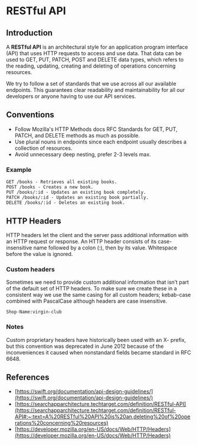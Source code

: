 # RESTful API

## Introduction

A **RESTful API** is an architectural style for an application program interface (API) that uses HTTP requests to access and use data.
That data can be used to GET, PUT, PATCH, POST and DELETE data types, which refers to the reading, updating, creating and deleting of operations concerning resources.

We try to follow a set of standards that we use across all our available endpoints.
This guarantees clear readability and maintainability for all our developers or anyone having to use our API services.

## Conventions

- Follow Mozilla's HTTP Methods docs RFC Standards for GET, PUT, PATCH, and DELETE methods as much as possible.
- Use plural nouns in endpoints since each endpoint usually describes a collection of resources.
- Avoid unnecessary deep nesting, prefer 2-3 levels max.

### Example

```shell
GET /books - Retrieves all existing books.
POST /books - Creates a new book.
PUT /books/:id - Updates an existing book completely.
PATCH /books/:id - Updates an existing book partially.
DELETE /books/:id - Deletes an existing book.
```

## HTTP Headers

HTTP headers let the client and the server pass additional information with an HTTP request or response.
An HTTP header consists of its case-insensitive name followed by a colon (:), then by its value.
Whitespace before the value is ignored.

### Custom headers

Sometimes we need to provide custom additional information that isn’t part of the default set of HTTP headers.
To make sure we create these in a consistent way we use the same casing for all custom headers; kebab-case combined with PascalCase although headers are case insensitive.

```shell
Shop-Name:virgin-club
```

### Notes

Custom proprietary headers have historically been used with an X- prefix,
but this convention was deprecated in June 2012 because of the inconveniences it caused when nonstandard fields became standard in RFC 6648.

## References

- [https://swift.org/documentation/api-design-guidelines/](https://swift.org/documentation/api-design-guidelines/)
- [https://searchapparchitecture.techtarget.com/definition/RESTful-API](https://searchapparchitecture.techtarget.com/definition/RESTful-API#:~:text=A%20RESTful%20API%20is%20an,deleting%20of%20operations%20concerning%20resources)
- [https://developer.mozilla.org/en-US/docs/Web/HTTP/Headers](https://developer.mozilla.org/en-US/docs/Web/HTTP/Headers)
